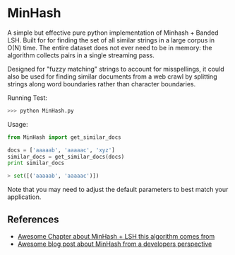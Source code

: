 # MinHash

A simple but effective pure python implementation of Minhash + Banded LSH. Built for for finding the set of all similar strings in a large corpus in O(N) time. The entire dataset does not ever need to be in memory: the algorithm collects pairs in a single streaming pass. 

Designed for "fuzzy matching" strings to account for misspellings, it could also be used for finding similar documents from a web crawl by splitting strings along word boundaries rather than character boundaries.

Running Test:
```bash
>>> python MinHash.py
```

Usage:
```python
from MinHash import get_similar_docs

docs = ['aaaaab', 'aaaaac', 'xyz']
similar_docs = get_similar_docs(docs)
print similar_docs

> set([('aaaaab', 'aaaaac')])
```

Note that you may need to adjust the default parameters to best match your application.

## References
- [Awesome Chapter about MinHash + LSH this algorithm comes from](http://infolab.stanford.edu/~ullman/mmds/ch3.pdf) 
- [Awesome blog post about MinHash from a developers perspective](http://matthewcasperson.blogspot.com/2013/11/minhash-for-dummies.html)

